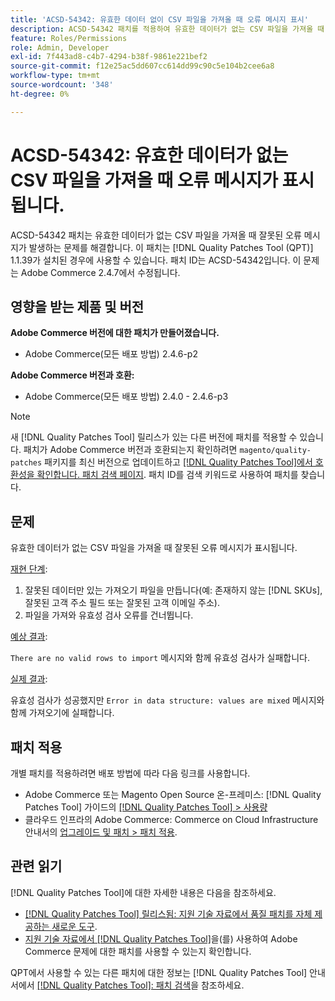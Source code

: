 ```yaml
---
title: 'ACSD-54342: 유효한 데이터 없이 CSV 파일을 가져올 때 오류 메시지 표시'
description: ACSD-54342 패치를 적용하여 유효한 데이터가 없는 CSV 파일을 가져올 때 잘못된 오류 메시지가 발생하는 Adobe Commerce 문제를 해결합니다.
feature: Roles/Permissions
role: Admin, Developer
exl-id: 7f443ad8-c4b7-4294-b38f-9861e221bef2
source-git-commit: f12e25ac5dd607cc614dd99c90c5e104b2cee6a8
workflow-type: tm+mt
source-wordcount: '348'
ht-degree: 0%

---
```


# ACSD-54342: 유효한 데이터가 없는 CSV 파일을 가져올 때 오류 메시지가 표시됩니다.

ACSD-54342 패치는 유효한 데이터가 없는 CSV 파일을 가져올 때 잘못된 오류 메시지가 발생하는 문제를 해결합니다. 이 패치는 [!DNL Quality Patches Tool (QPT)] 1.1.39가 설치된 경우에 사용할 수 있습니다. 패치 ID는 ACSD-54342입니다. 이 문제는 Adobe Commerce 2.4.7에서 수정됩니다.

## 영향을 받는 제품 및 버전

**Adobe Commerce 버전에 대한 패치가 만들어졌습니다.**

* Adobe Commerce(모든 배포 방법) 2.4.6-p2

**Adobe Commerce 버전과 호환:**

* Adobe Commerce(모든 배포 방법) 2.4.0 - 2.4.6-p3

>[!NOTE]
>
>새 [!DNL Quality Patches Tool] 릴리스가 있는 다른 버전에 패치를 적용할 수 있습니다. 패치가 Adobe Commerce 버전과 호환되는지 확인하려면 `magento/quality-patches` 패키지를 최신 버전으로 업데이트하고 [[!DNL Quality Patches Tool]에서 호환성을 확인합니다. 패치 검색 페이지](https://experienceleague.adobe.com/tools/commerce-quality-patches/index.html). 패치 ID를 검색 키워드로 사용하여 패치를 찾습니다.

## 문제

유효한 데이터가 없는 CSV 파일을 가져올 때 잘못된 오류 메시지가 표시됩니다.

<u>재현 단계</u>:

1. 잘못된 데이터만 있는 가져오기 파일을 만듭니다(예: 존재하지 않는 [!DNL SKUs], 잘못된 고객 주소 필드 또는 잘못된 고객 이메일 주소).
1. 파일을 가져와 유효성 검사 오류를 건너뜁니다.

<u>예상 결과</u>:

`There are no valid rows to import` 메시지와 함께 유효성 검사가 실패합니다.

<u>실제 결과</u>:

유효성 검사가 성공했지만 `Error in data structure: values are mixed` 메시지와 함께 가져오기에 실패합니다.

## 패치 적용

개별 패치를 적용하려면 배포 방법에 따라 다음 링크를 사용합니다.

* Adobe Commerce 또는 Magento Open Source 온-프레미스: [!DNL Quality Patches Tool] 가이드의 [[!DNL Quality Patches Tool] > 사용량](https://experienceleague.adobe.com/docs/commerce-operations/tools/quality-patches-tool/usage.html)
* 클라우드 인프라의 Adobe Commerce: Commerce on Cloud Infrastructure 안내서의 [업그레이드 및 패치 > 패치 적용](https://experienceleague.adobe.com/docs/commerce-cloud-service/user-guide/develop/upgrade/apply-patches.html).

## 관련 읽기

[!DNL Quality Patches Tool]에 대한 자세한 내용은 다음을 참조하세요.

* [[!DNL Quality Patches Tool] 릴리스됨: 지원 기술 자료에서 품질 패치를 자체 제공하는 새로운 도구](/help/announcements/adobe-commerce-announcements/magento-quality-patches-released-new-tool-to-self-serve-quality-patches.md).
* [지원 기술 자료에서  [!DNL Quality Patches Tool]](/help/support-tools/patches-available-in-qpt-tool/check-patch-for-magento-issue-with-magento-quality-patches.md)을(를) 사용하여 Adobe Commerce 문제에 대한 패치를 사용할 수 있는지 확인합니다.

QPT에서 사용할 수 있는 다른 패치에 대한 정보는 [!DNL Quality Patches Tool] 안내서에서 [[!DNL Quality Patches Tool]: 패치 검색](https://experienceleague.adobe.com/tools/commerce-quality-patches/index.html)을 참조하세요.
